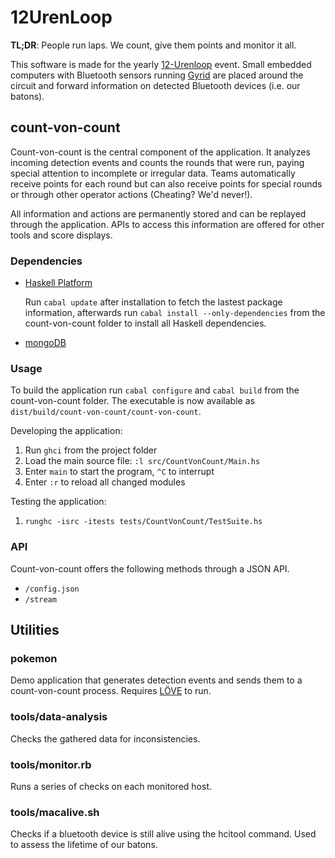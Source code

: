 # 12UrenLoop

**TL;DR**: People run laps. We count, give them points and monitor it all.

This software is made for the yearly [12-Urenloop](http://12urenloop.be/) event. Small embedded computers with Bluetooth sensors running [Gyrid](https://github.com/Rulus/Gyrid) are placed around the circuit and forward information on detected Bluetooth devices (i.e. our batons).

## count-von-count

Count-von-count is the central component of the application. It analyzes incoming detection events and counts the rounds that were run, paying special attention to incomplete or irregular data. Teams automatically receive points for each round but can also receive points for special rounds or through other operator actions (Cheating? We'd never!).

All information and actions are permanently stored and can be replayed through the application. APIs to access this information are offered for other tools and score displays.

### Dependencies

*   [Haskell Platform](http://hackage.haskell.org/platform/)

    Run `cabal update` after installation to fetch the lastest package information, afterwards run `cabal install --only-dependencies` from the count-von-count folder to install all Haskell dependencies.

*   [mongoDB](http://www.mongodb.org/)

### Usage

To build the application run `cabal configure` and `cabal build` from the count-von-count folder. The executable is now available as `dist/build/count-von-count/count-von-count`.

Developing the application:

1. Run `ghci` from the project folder
2. Load the main source file: `:l src/CountVonCount/Main.hs`
3. Enter `main` to start the program, `^C` to interrupt
4. Enter `:r` to reload all changed modules

Testing the application:

1. `runghc -isrc -itests tests/CountVonCount/TestSuite.hs`

### API

Count-von-count offers the following methods through a JSON API.

*   `/config.json`
*   `/stream`

## Utilities

### pokemon

Demo application that generates detection events and sends them to a count-von-count process. Requires [LÖVE](https://love2d.org/) to run.

### tools/data-analysis

Checks the gathered data for inconsistencies.

### tools/monitor.rb

Runs a series of checks on each monitored host.

### tools/macalive.sh

Checks if a bluetooth device is still alive using the hcitool command. Used to assess the lifetime of our batons.
